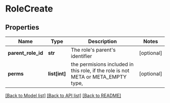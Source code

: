 # RoleCreate

## Properties
Name | Type | Description | Notes
------------ | ------------- | ------------- | -------------
**parent_role_id** | **str** | The role&#x27;s parent&#x27;s identifier | [optional] 
**perms** | **list[int]** | the permisions included in this role, if the role is not META or META_EMPTY type, | [optional] 

[[Back to Model list]](../README.md#documentation-for-models) [[Back to API list]](../README.md#documentation-for-api-endpoints) [[Back to README]](../README.md)


